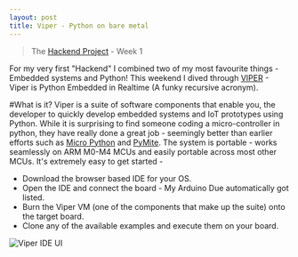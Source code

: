 ```yaml
---
layout: post
title: Viper - Python on bare metal
---
```


>The [Hackend Project](http://deepakkarki.github.io/blog/2015/08/08/The-Hackend-Project/) - Week 1

For my very first "Hackend" I combined two of my most favourite things - Embedded systems and Python! This weekend I dived through [VIPER](http://www.viperize.it/) - Viper is Python Embedded in Realtime (A funky recursive acronym).

<!--more-->

#What is it?
Viper is a suite of software components that enable you, the developer to quickly develop embedded systems and IoT prototypes using Python. While it is surprising to find someone coding a micro-controller in python, they have really done a great job - seemingly better than earlier efforts such as [Micro Python](https://github.com/micropython/micropython) and [PyMite](https://github.com/jsnyder/python-on-a-chip). The system is portable - works seamlessly on ARM M0-M4 MCUs and easily portable across most other MCUs. It's extremely easy to get started -

* Download the browser based IDE for your OS.
* Open the IDE and connect the board - My Arduino Due automatically got listed.
* Burn the Viper VM (one of the components that make up the suite) onto the target board.
* Clone any of the available examples and execute them on your board.

![Viper IDE UI](https://lh3.googleusercontent.com/GXxFENWTcnSOeJIpAlFMRqOEqwr1ZUbqg4JAFkdmjQU=w2560-h1406-no "Viper IDE")
